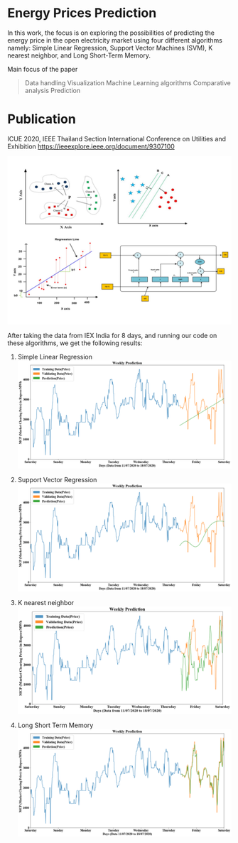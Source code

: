 # Energy Prices Prediction

In this work, the focus is on exploring the possibilities of predicting the energy price in the open electricity market using four different algorithms namely: Simple Linear Regression, Support Vector Machines (SVM), K nearest neighbor, and Long Short-Term Memory.

Main focus of the paper
 >Data handling
 >Visualization
 >Machine Learning algorithms
 >Comparative analysis
 >Prediction

# Publication
ICUE 2020, IEEE Thailand Section
International Conference on Utilities and Exhibition
https://ieeexplore.ieee.org/document/9307100

![Image of Algorithms](https://github.com/catplotlib/EnergyPricesPrediction/blob/master/images/algorithms.jpg)

After taking the data from IEX India for 8 days, and running our code on these algorithms, we get the following results:

1. Simple Linear Regression
![Image of SLR](https://github.com/catplotlib/EnergyPricesPrediction/blob/master/images/simpleLinearRegression.png)

2. Support Vector Regression
![Image of SVR](https://github.com/catplotlib/EnergyPricesPrediction/blob/master/images/SupportVectorRegression.png)

3. K nearest neighbor
![Image of SVR](https://github.com/catplotlib/EnergyPricesPrediction/blob/master/images/KNearestNeighbour.png)

4. Long Short Term Memory
![Image of SVR](https://github.com/catplotlib/EnergyPricesPrediction/blob/master/images/LongShortTerm.png)
